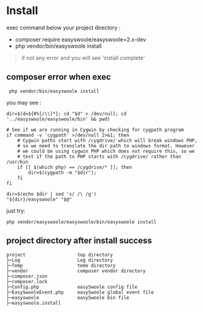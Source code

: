 # Install


exec command below your project directory :
- composer require easyswoole/easyswoole=2.x-dev
- php vendor/bin/easyswoole install

> if not any error and you will see 'install complete'

## composer error when exec
```
 php vendor/bin/easyswoole install
```
 
you may see :
```
dir=$(d=${0%[/\\]*}; cd "$d" > /dev/null; cd '../easyswoole/easyswoole/bin' && pwd)

# See if we are running in Cygwin by checking for cygpath program
if command -v 'cygpath' >/dev/null 2>&1; then
	# Cygwin paths start with /cygdrive/ which will break windows PHP,
	# so we need to translate the dir path to windows format. However
	# we could be using cygwin PHP which does not require this, so we
	# test if the path to PHP starts with /cygdrive/ rather than /usr/bin
	if [[ $(which php) == /cygdrive/* ]]; then
		dir=$(cygpath -m "$dir");
	fi
fi

dir=$(echo $dir | sed 's/ /\ /g')
"${dir}/easyswoole" "$@"
```
just try:
```
php vendor/easyswoole/easyswoole/bin/easyswoole install
```

## project directory after install success

```
project                   top directory
├─Log                     Log directory
├─Temp                    temo directory
├─vendor                  composer vendor directory
├─composer.json           
├─composer.lock           
├─Config.php              easySwoole config file
├─EasySwooleEvent.php     easySwoole global event file
├─easyswoole              easySwoole bin file
├─easyswoole.install      
```
